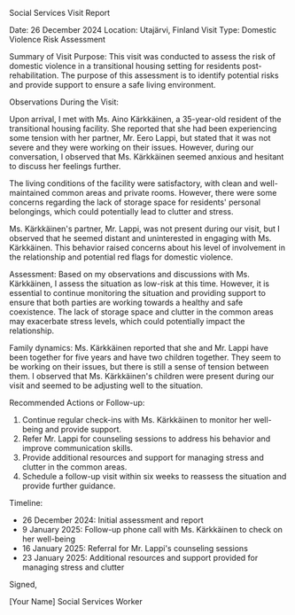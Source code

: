 Social Services Visit Report

Date: 26 December 2024
Location: Utajärvi, Finland
Visit Type: Domestic Violence Risk Assessment

Summary of Visit Purpose:
This visit was conducted to assess the risk of domestic violence in a transitional housing setting for residents post-rehabilitation. The purpose of this assessment is to identify potential risks and provide support to ensure a safe living environment.

Observations During the Visit:

Upon arrival, I met with Ms. Aino Kärkkäinen, a 35-year-old resident of the transitional housing facility. She reported that she had been experiencing some tension with her partner, Mr. Eero Lappi, but stated that it was not severe and they were working on their issues. However, during our conversation, I observed that Ms. Kärkkäinen seemed anxious and hesitant to discuss her feelings further.

The living conditions of the facility were satisfactory, with clean and well-maintained common areas and private rooms. However, there were some concerns regarding the lack of storage space for residents' personal belongings, which could potentially lead to clutter and stress.

Ms. Kärkkäinen's partner, Mr. Lappi, was not present during our visit, but I observed that he seemed distant and uninterested in engaging with Ms. Kärkkäinen. This behavior raised concerns about his level of involvement in the relationship and potential red flags for domestic violence.

Assessment:
Based on my observations and discussions with Ms. Kärkkäinen, I assess the situation as low-risk at this time. However, it is essential to continue monitoring the situation and providing support to ensure that both parties are working towards a healthy and safe coexistence. The lack of storage space and clutter in the common areas may exacerbate stress levels, which could potentially impact the relationship.

Family dynamics:
Ms. Kärkkäinen reported that she and Mr. Lappi have been together for five years and have two children together. They seem to be working on their issues, but there is still a sense of tension between them. I observed that Ms. Kärkkäinen's children were present during our visit and seemed to be adjusting well to the situation.

Recommended Actions or Follow-up:

1. Continue regular check-ins with Ms. Kärkkäinen to monitor her well-being and provide support.
2. Refer Mr. Lappi for counseling sessions to address his behavior and improve communication skills.
3. Provide additional resources and support for managing stress and clutter in the common areas.
4. Schedule a follow-up visit within six weeks to reassess the situation and provide further guidance.

Timeline:

* 26 December 2024: Initial assessment and report
* 9 January 2025: Follow-up phone call with Ms. Kärkkäinen to check on her well-being
* 16 January 2025: Referral for Mr. Lappi's counseling sessions
* 23 January 2025: Additional resources and support provided for managing stress and clutter

Signed,

[Your Name]
Social Services Worker